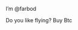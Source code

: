 I’m @farbod


<!---
diviser/diviser is a ✨ special ✨ repository because its `README.md` (this file) appears on your GitHub profile.
You can click the Preview link to take a look at your changes.
--->Do you like flying? Buy Btc
